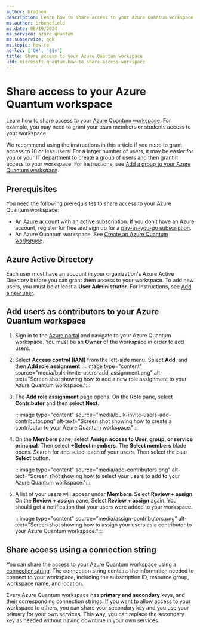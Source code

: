 ```yaml
---
author: bradben
description: Learn how to share access to your Azure Quantum workspace.
ms.author: brbenefield
ms.date: 08/19/2024
ms.service: azure-quantum
ms.subservice: qdk
ms.topic: how-to
no-loc: ['Q#', '$$v']
title: Share access to your Azure Quantum workspace
uid: microsoft.quantum.how-to.share-access-workspace
---
```


# Share access to your Azure Quantum workspace

Learn how to share access to your [Azure Quantum workspace](xref:microsoft.quantum.how-to.workspace). For example, you may need to grant your team members or students access to your workspace. 

We recommend using the instructions in this article if you need to grant access to 10 or less users. For a larger number of users, it may be easier for you or your IT department to create a group of users and then grant it access to your workspace. For instructions, see [Add a group to your Azure Quantum workspace](xref:microsoft.quantum.how-to.bulk-add-users).

## Prerequisites

You need the following prerequisites to share access to your Azure Quantum workspace:

- An Azure account with an active subscription. If you don’t have an Azure account, register for free and sign up for a [pay-as-you-go subscription](https://azure.microsoft.com/pricing/purchase-options/pay-as-you-go).
- An Azure Quantum workspace. See [Create an Azure Quantum workspace](xref:microsoft.quantum.how-to.workspace).

## Azure Active Directory

Each user must have an account in your organization's Azure Active Directory before you can grant them access to your workspace. To add new users, you must be at least a **User Administrator**. For instructions, see [Add a new user](/azure/active-directory/fundamentals/add-users-azure-active-directory#add-a-new-user).

## Add users as contributors to your Azure Quantum workspace

1. Sign in to the [Azure portal](https://portal.azure.com) and navigate to your Azure Quantum workspace. You must be an **Owner** of the workspace in order to add users.

1. Select **Access control (IAM)** from the left-side menu. Select **Add**, and then **Add role assignment**.
    :::image type="content" source="media/bulk-invite-users-add-assignment.png" alt-text="Screen shot showing how to add a new role assignment to your Azure Quantum workspace.":::

1. The **Add role assignment** page opens. On the **Role** pane, select **Contributor** and then select **Next**. 

    :::image type="content" source="media/bulk-invite-users-add-contributor.png" alt-text="Screen shot showing how to create a contributor to your Azure Quantum workspace.":::

1. On the **Members** pane, select **Assign access to User, group, or service principal**. Then select **+Select members**. The **Select members** blade opens. Search for and select each of your users. Then select the blue **Select** button. 

    :::image type="content" source="media/add-contributors.png" alt-text="Screen shot showing how to select your users to add to your Azure Quantum workspace.":::

1. A list of your users will appear under **Members**. Select **Review + assign**. On the **Review + assign** pane, Select **Review + assign** again. You should get a notification that your users were added to your workspace.

    :::image type="content" source="media/assign-contributors.png" alt-text="Screen shot showing how to assign your users as a contributor to your Azure Quantum workspace.":::

## Share access using a connection string 

You can share the access to your Azure Quantum workspace using a [connection string](xref:microsoft.quantum.how-to.connect-workspace#connect-with-connection-string). The connection string contains the information needed to connect to your workspace, including the subscription ID, resource group, workspace name, and location.

Every Azure Quantum workspace has **primary and secondary** keys, and their corresponding connection strings. If you want to allow access to your workspace to others, you can share your secondary key and you use your primary for your own services. This way, you can replace the secondary key as needed without having downtime in your own services.
